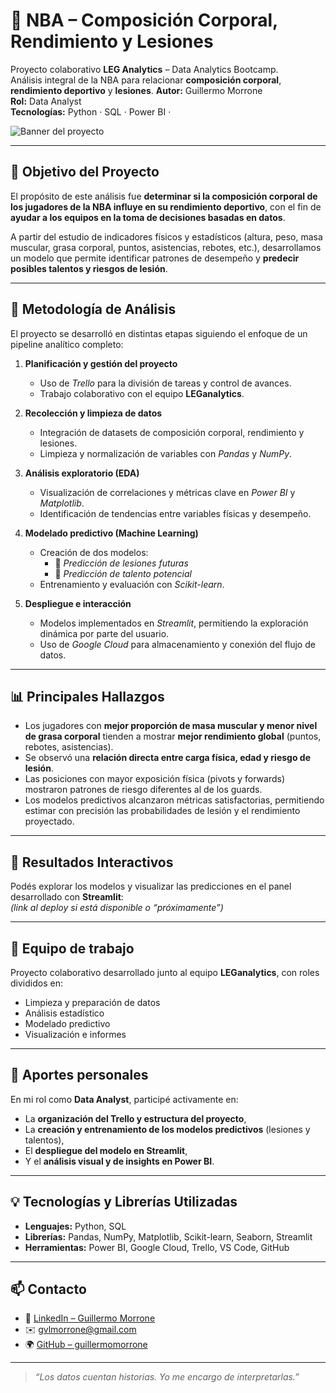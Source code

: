 # 🏀 NBA – Composición Corporal, Rendimiento y Lesiones

Proyecto colaborativo **LEG Analytics** – Data Analytics Bootcamp.  
Análisis integral de la NBA para relacionar **composición corporal**, **rendimiento deportivo** y **lesiones**.
**Autor:** Guillermo Morrone  
**Rol:** Data Analyst  
**Tecnologías:** Python · SQL · Power BI · 


<!-- Banner -->
![Banner del proyecto](docs/img/banner.png)  

---

## 🎯 Objetivo del Proyecto
El propósito de este análisis fue **determinar si la composición corporal de los jugadores de la NBA influye en su rendimiento deportivo**, con el fin de **ayudar a los equipos en la toma de decisiones basadas en datos**.

A partir del estudio de indicadores físicos y estadísticos (altura, peso, masa muscular, grasa corporal, puntos, asistencias, rebotes, etc.), desarrollamos un modelo que permite identificar patrones de desempeño y **predecir posibles talentos y riesgos de lesión**.

---

## 🧠 Metodología de Análisis

El proyecto se desarrolló en distintas etapas siguiendo el enfoque de un pipeline analítico completo:

1. **Planificación y gestión del proyecto**  
   - Uso de *Trello* para la división de tareas y control de avances.  
   - Trabajo colaborativo con el equipo **LEGanalytics**.

2. **Recolección y limpieza de datos**  
   - Integración de datasets de composición corporal, rendimiento y lesiones.  
   - Limpieza y normalización de variables con *Pandas* y *NumPy*.

3. **Análisis exploratorio (EDA)**  
   - Visualización de correlaciones y métricas clave en *Power BI* y *Matplotlib*.  
   - Identificación de tendencias entre variables físicas y desempeño.

4. **Modelado predictivo (Machine Learning)**  
   - Creación de dos modelos:
     - 🔹 *Predicción de lesiones futuras*  
     - 🔹 *Predicción de talento potencial*  
   - Entrenamiento y evaluación con *Scikit-learn*.

5. **Despliegue e interacción**  
   - Modelos implementados en *Streamlit*, permitiendo la exploración dinámica por parte del usuario.  
   - Uso de *Google Cloud* para almacenamiento y conexión del flujo de datos.

---

## 📊 Principales Hallazgos

- Los jugadores con **mejor proporción de masa muscular y menor nivel de grasa corporal** tienden a mostrar **mejor rendimiento global** (puntos, rebotes, asistencias).  
- Se observó una **relación directa entre carga física, edad y riesgo de lesión**.  
- Las posiciones con mayor exposición física (pivots y forwards) mostraron patrones de riesgo diferentes al de los guards.  
- Los modelos predictivos alcanzaron métricas satisfactorias, permitiendo estimar con precisión las probabilidades de lesión y el rendimiento proyectado.

---

## 🚀 Resultados Interactivos

Podés explorar los modelos y visualizar las predicciones en el panel desarrollado con **Streamlit**:  
*(link al deploy si está disponible o “próximamente”)*

---

## 👥 Equipo de trabajo

Proyecto colaborativo desarrollado junto al equipo **LEGanalytics**, con roles divididos en:
- Limpieza y preparación de datos  
- Análisis estadístico  
- Modelado predictivo  
- Visualización e informes

---

## 🧩 Aportes personales

En mi rol como **Data Analyst**, participé activamente en:
- La **organización del Trello y estructura del proyecto**,  
- La **creación y entrenamiento de los modelos predictivos** (lesiones y talentos),  
- El **despliegue del modelo en Streamlit**,  
- Y el **análisis visual y de insights en Power BI**.

---

## 💡 Tecnologías y Librerías Utilizadas

- **Lenguajes:** Python, SQL  
- **Librerías:** Pandas, NumPy, Matplotlib, Scikit-learn, Seaborn, Streamlit  
- **Herramientas:** Power BI, Google Cloud, Trello, VS Code, GitHub  

---

## 📫 Contacto

- 💼 [LinkedIn – Guillermo Morrone](https://www.linkedin.com/in/guillermo-morrone)  
- ✉️ [gvlmorrone@gmail.com](mailto:gvlmorrone@gmail.com)  
- 🌍 [GitHub – guillermomorrone](https://github.com/guillermomorrone)  

---

> *“Los datos cuentan historias. Yo me encargo de interpretarlas.”*
